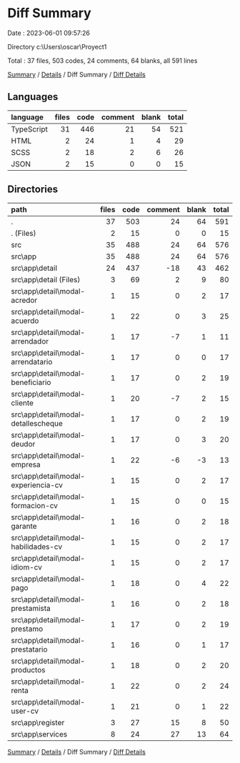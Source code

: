 # Diff Summary

Date : 2023-06-01 09:57:26

Directory c:\\Users\\oscar\\Proyect1

Total : 37 files,  503 codes, 24 comments, 64 blanks, all 591 lines

[Summary](results.md) / [Details](details.md) / Diff Summary / [Diff Details](diff-details.md)

## Languages
| language | files | code | comment | blank | total |
| :--- | ---: | ---: | ---: | ---: | ---: |
| TypeScript | 31 | 446 | 21 | 54 | 521 |
| HTML | 2 | 24 | 1 | 4 | 29 |
| SCSS | 2 | 18 | 2 | 6 | 26 |
| JSON | 2 | 15 | 0 | 0 | 15 |

## Directories
| path | files | code | comment | blank | total |
| :--- | ---: | ---: | ---: | ---: | ---: |
| . | 37 | 503 | 24 | 64 | 591 |
| . (Files) | 2 | 15 | 0 | 0 | 15 |
| src | 35 | 488 | 24 | 64 | 576 |
| src\\app | 35 | 488 | 24 | 64 | 576 |
| src\\app\\detail | 24 | 437 | -18 | 43 | 462 |
| src\\app\\detail (Files) | 3 | 69 | 2 | 9 | 80 |
| src\\app\\detail\\modal-acredor | 1 | 15 | 0 | 2 | 17 |
| src\\app\\detail\\modal-acuerdo | 1 | 22 | 0 | 3 | 25 |
| src\\app\\detail\\modal-arrendador | 1 | 17 | -7 | 1 | 11 |
| src\\app\\detail\\modal-arrendatario | 1 | 17 | 0 | 0 | 17 |
| src\\app\\detail\\modal-beneficiario | 1 | 17 | 0 | 2 | 19 |
| src\\app\\detail\\modal-cliente | 1 | 20 | -7 | 2 | 15 |
| src\\app\\detail\\modal-detallescheque | 1 | 17 | 0 | 2 | 19 |
| src\\app\\detail\\modal-deudor | 1 | 17 | 0 | 3 | 20 |
| src\\app\\detail\\modal-empresa | 1 | 22 | -6 | -3 | 13 |
| src\\app\\detail\\modal-experiencia-cv | 1 | 15 | 0 | 2 | 17 |
| src\\app\\detail\\modal-formacion-cv | 1 | 15 | 0 | 0 | 15 |
| src\\app\\detail\\modal-garante | 1 | 16 | 0 | 2 | 18 |
| src\\app\\detail\\modal-habilidades-cv | 1 | 15 | 0 | 2 | 17 |
| src\\app\\detail\\modal-idiom-cv | 1 | 15 | 0 | 2 | 17 |
| src\\app\\detail\\modal-pago | 1 | 18 | 0 | 4 | 22 |
| src\\app\\detail\\modal-prestamista | 1 | 16 | 0 | 2 | 18 |
| src\\app\\detail\\modal-prestamo | 1 | 17 | 0 | 2 | 19 |
| src\\app\\detail\\modal-prestatario | 1 | 16 | 0 | 1 | 17 |
| src\\app\\detail\\modal-productos | 1 | 18 | 0 | 2 | 20 |
| src\\app\\detail\\modal-renta | 1 | 22 | 0 | 2 | 24 |
| src\\app\\detail\\modal-user-cv | 1 | 21 | 0 | 1 | 22 |
| src\\app\\register | 3 | 27 | 15 | 8 | 50 |
| src\\app\\services | 8 | 24 | 27 | 13 | 64 |

[Summary](results.md) / [Details](details.md) / Diff Summary / [Diff Details](diff-details.md)